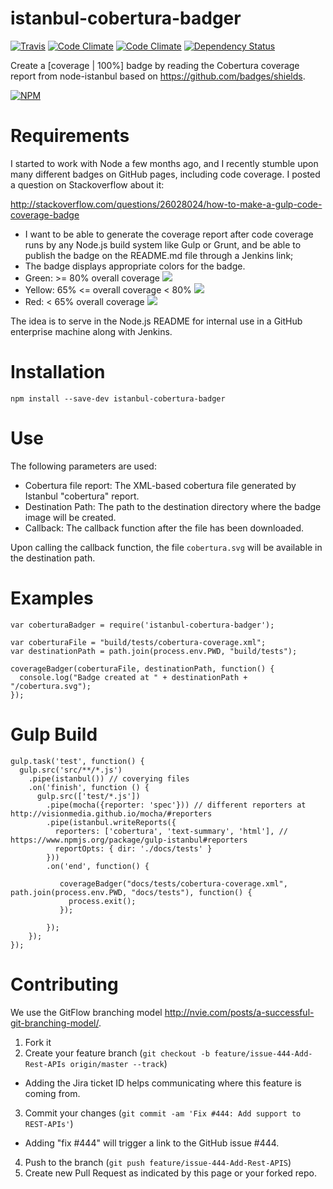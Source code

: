 istanbul-cobertura-badger
=========================
[![Travis](https://travis-ci.org/marcellodesales/istanbul-cobertura-badger.svg)](https://travis-ci.org/marcellodesales/istanbul-cobertura-badger) [![Code Climate](https://codeclimate.com/github/marcellodesales/istanbul-cobertura-badger/badges/gpa.svg)](https://codeclimate.com/github/marcellodesales/istanbul-cobertura-badger) [![Code Climate](https://david-dm.org/marcellodesales/istanbul-cobertura-badger.png)](https://david-dm.org/marcellodesales/istanbul-cobertura-badger)
[![Dependency Status](https://david-dm.org/marcellodesales/istanbul-cobertura-badger.svg)](https://david-dm.org/marcellodesales/istanbul-cobertura-badger)

Create a [coverage | 100%] badge by reading the Cobertura coverage report from node-istanbul based on https://github.com/badges/shields.

[![NPM](https://nodei.co/npm/istanbul-cobertura-badger.png?downloads=true&downloadRank=true&stars=true)](https://nodei.co/npm/istanbul-cobertura-badger/)

Requirements
========

I started to work with Node a few months ago, and I recently stumble upon many different badges on GitHub pages,
including code coverage. I posted a question on Stackoverflow about it:

http://stackoverflow.com/questions/26028024/how-to-make-a-gulp-code-coverage-badge

* I want to be able to generate the coverage report after code coverage runs by any Node.js build system like
Gulp or Grunt, and be able to publish the badge on the README.md file through a Jenkins link;
* The badge displays appropriate colors for the badge.
 * Green: >= 80% overall coverage ![](http://img.shields.io/badge/coverage-93%-brightgreen.svg)
 * Yellow: 65% <= overall coverage < 80% ![](http://img.shields.io/badge/coverage-74%-yellow.svg)
 * Red: < 65% overall coverage ![](http://img.shields.io/badge/coverage-32%-red.svg)

The idea is to serve in the Node.js README for internal use in a GitHub enterprise machine along with
Jenkins.

Installation
=========

```
npm install --save-dev istanbul-cobertura-badger
```

Use
=========

The following parameters are used:

* Cobertura file report: The XML-based cobertura file generated by Istanbul "cobertura" report.
* Destination Path: The path to the destination directory where the badge image will be created.
* Callback: The callback function after the file has been downloaded.

Upon calling the callback function, the file `cobertura.svg` will be available in the destination path.

Examples
========

```
var coberturaBadger = require('istanbul-cobertura-badger');

var coberturaFile = "build/tests/cobertura-coverage.xml";
var destinationPath = path.join(process.env.PWD, "build/tests");

coverageBadger(coberturaFile, destinationPath, function() {
  console.log("Badge created at " + destinationPath + "/cobertura.svg");
});
```

Gulp Build
=========

```
gulp.task('test', function() {
  gulp.src('src/**/*.js')
    .pipe(istanbul()) // coverying files
    .on('finish', function () {
      gulp.src(['test/*.js'])
        .pipe(mocha({reporter: 'spec'})) // different reporters at http://visionmedia.github.io/mocha/#reporters
        .pipe(istanbul.writeReports({
          reporters: ['cobertura', 'text-summary', 'html'], // https://www.npmjs.org/package/gulp-istanbul#reporters
          reportOpts: { dir: './docs/tests' }
        }))
        .on('end', function() {

           coverageBadger("docs/tests/cobertura-coverage.xml", path.join(process.env.PWD, "docs/tests"), function() {
             process.exit();
           });

        });
    });
});
```

Contributing
==============

We use the GitFlow branching model http://nvie.com/posts/a-successful-git-branching-model/.

1. Fork it
2. Create your feature branch (`git checkout -b feature/issue-444-Add-Rest-APIs origin/master --track`)
 * Adding the Jira ticket ID helps communicating where this feature is coming from.
3. Commit your changes (`git commit -am 'Fix #444: Add support to REST-APIs'`)
 * Adding "fix #444" will trigger a link to the GitHub issue #444.
4. Push to the branch (`git push feature/issue-444-Add-Rest-APIS`)
5. Create new Pull Request as indicated by this page or your forked repo.
